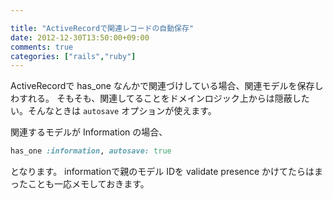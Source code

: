 ```yaml
---

title: "ActiveRecordで関連レコードの自動保存"
date: 2012-12-30T13:50:00+09:00
comments: true
categories: ["rails","ruby"]
---
```


ActiveRecordで has_one なんかで関連づけしている場合、関連モデルを保存しわすれる。
そもそも、関連してることをドメインロジック上からは隠蔽したい。そんなときは `autosave` オプションが使えます。

関連するモデルが Information の場合、

```ruby
has_one :information, autosave: true
```

となります。
informationで親のモデル IDを validate presence かけてたらはまったことも一応メモしておきます。
